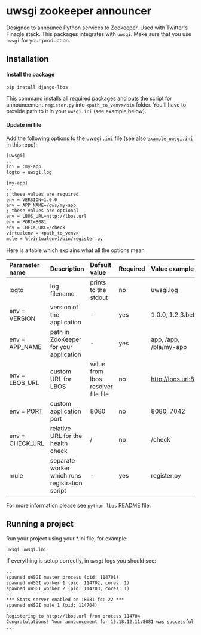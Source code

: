 # uwsgi zookeeper announcer

Designed to announce Python services to Zookeeper.  Used with Twitter's Finagle stack.
This packages integrates with `uwsgi`. Make sure that you use `uwsgi` for your production.

## Installation

#### Install the package

```sh
pip install django-lbos
```

This command installs all required packages and puts the script for announcement `register.py` into `<path_to_venv>/bin` folder.
You'll have to provide path to it in your `uwsgi.ini` (see example below).

#### Update ini file

Add the following options to the uwsgi `.ini` file (see also `example_uwsgi.ini` in this repo):

```txt
[uwsgi]
...
ini = :my-app
logto = uwsgi.log

[my-app]
...
; these values are required
env = VERSION=1.0.0
env = APP_NAME=/gws/my-app
; these values are optional
env = LBOS_URL=http://lbos.url
env = PORT=8081
env = CHECK_URL=/check
virtualenv = <path_to_venv>
mule = %(virtualenv)/bin/register.py
```

Here is a table which explains what all the options mean

|Parameter name|Description|Default value|Required|Value example|
|:-------------|:----------|:------------|:-------|:------------|
|logto|log filename|prints to the stdout|no|uwsgi.log|
|env = VERSION|version of the application|-|yes|1.0.0, 1.2.3.beta|
|env = APP_NAME|path in ZooKeeper for your application|-|yes|app, /app, /bla/my-app|
|env = LBOS_URL|custom URL for LBOS|value from lbos resolver file file|no|http://lbos.url:8080|
|env = PORT|custom application port|8080|no|8080, 7042|
|env = CHECK_URL|relative URL for the health check|/|no|/check|
|mule|separate worker which runs registration script|-|yes|register.py|

For more information please see `python-lbos` README file.

## Running a project

Run your project using your *.ini file, for example:

```sh
uwsgi uwsgi.ini
```

If everything is setup correctly, in `uwsgi` logs you should see:

```txt
...
spawned uWSGI master process (pid: 114701)
spawned uWSGI worker 1 (pid: 114702, cores: 1)
spawned uWSGI worker 2 (pid: 114703, cores: 1)
...
*** Stats server enabled on :8081 fd: 22 ***
spawned uWSGI mule 1 (pid: 114704)
...
Registering to http://lbos.url from process 114704
Congratulations! Your announcement for 15.18.12.11:8081 was successful!
...
```
